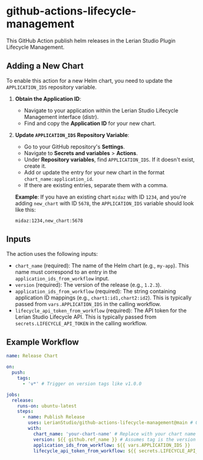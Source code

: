 # github-actions-lifecycle-management

This GitHub Action publish helm releases in the Lerian Studio Plugin Lifecycle Management.

## Adding a New Chart

To enable this action for a new Helm chart, you need to update the `APPLICATION_IDS` repository variable.

1.  **Obtain the Application ID**:
    *   Navigate to your application within the Lerian Studio Lifecycle Management interface (distr).
    *   Find and copy the **Application ID** for your new chart.

2.  **Update `APPLICATION_IDS` Repository Variable**:
    *   Go to your GitHub repository's **Settings**.
    *   Navigate to **Secrets and variables** > **Actions**.
    *   Under **Repository variables**, find `APPLICATION_IDS`. If it doesn't exist, create it.
    *   Add or update the entry for your new chart in the format `chart_name:application_id`.
    *   If there are existing entries, separate them with a comma.

    **Example**:
    If you have an existing chart `midaz` with ID `1234`, and you're adding `new_chart` with ID `5678`, the `APPLICATION_IDS` variable should look like this:
    ```
    midaz:1234,new_chart:5678
    ```

## Inputs

The action uses the following inputs:

*   `chart_name` (required): The name of the Helm chart (e.g., `my-app`). This name must correspond to an entry in the `application_ids_from_workflow` input.
*   `version` (required): The version of the release (e.g., `1.2.3`).
*   `application_ids_from_workflow` (required): The string containing application ID mappings (e.g., `chart1:id1,chart2:id2`). This is typically passed from `vars.APPLICATION_IDS` in the calling workflow.
*   `lifecycle_api_token_from_workflow` (required): The API token for the Lerian Studio Lifecycle API. This is typically passed from `secrets.LIFECYCLE_API_TOKEN` in the calling workflow.

## Example Workflow

```yaml
name: Release Chart

on:
  push:
    tags:
      - 'v*' # Trigger on version tags like v1.0.0

jobs:
  release:
    runs-on: ubuntu-latest
    steps:
      - name: Publish Release
        uses: LerianStudio/github-actions-lifecycle-management@main # Or your specific version
        with:
          chart_name: 'your-chart-name' # Replace with your chart name
          version: ${{ github.ref_name }} # Assumes tag is the version
          application_ids_from_workflow: ${{ vars.APPLICATION_IDS }}
          lifecycle_api_token_from_workflow: ${{ secrets.LIFECYCLE_API_TOKEN }}
```